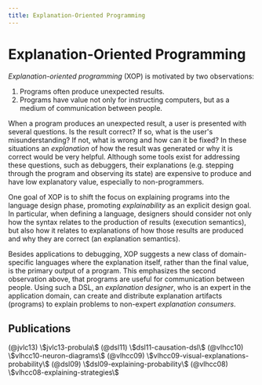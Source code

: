```yaml
---
title: Explanation-Oriented Programming
---
```


# Explanation-Oriented Programming

*Explanation-oriented programming* (XOP) is motivated by two observations:

 1. Programs often produce unexpected results.
 2. Programs have value not only for instructing computers, but as a medium of
    communication between people.

When a program produces an unexpected result, a user is presented with several
questions. Is the result correct? If so, what is the user's misunderstanding?
If not, what is wrong and how can it be fixed? In these situations an
*explanation* of how the result was generated or why it is correct would be
very helpful. Although some tools exist for addressing these questions, such as
debuggers, their explanations (e.g. stepping through the program and observing
its state) are expensive to produce and have low explanatory value, especially
to non-programmers.

One goal of XOP is to shift the focus on explaining programs into the language
design phase, promoting *explainability* as an explicit design goal. In
particular, when defining a language, designers should consider not only how
the syntax relates to the production of results (execution semantics), but also
how it relates to explanations of how those results are produced and why they
are correct (an explanation semantics).

Besides applications to debugging, XOP suggests a new class of domain-specific
languages where the explanation itself, rather than the final value, is the
primary output of a program. This emphasizes the second observation above, that
programs are useful for communication between people. Using such a DSL, an
*explanation designer*, who is an expert in the application domain, can create
and distribute explanation artifacts (programs) to explain problems to
non-expert *explanation consumers*. 


## Publications
 
<div class="ref-list">
(@jvlc13) \$jvlc13-probula\$
(@dsl11) \$dsl11-causation-dsl\$
(@vlhcc10) \$vlhcc10-neuron-diagrams\$
(@vlhcc09) \$vlhcc09-visual-explanations-probability\$
(@dsl09) \$dsl09-explaining-probability\$
(@vlhcc08) \$vlhcc08-explaining-strategies\$

</div>
